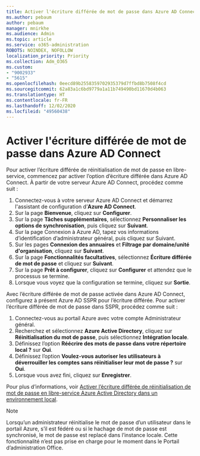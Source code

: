 ```yaml
---
title: Activer l'écriture différée de mot de passe dans Azure AD Connect
ms.author: pebaum
author: pebaum
manager: mnirkhe
ms.audience: Admin
ms.topic: article
ms.service: o365-administration
ROBOTS: NOINDEX, NOFOLLOW
localization_priority: Priority
ms.collection: Adm_O365
ms.custom:
- "9002933"
- "5615"
ms.openlocfilehash: 0eecd89b2558359702935379d7ffbd8b7508f4cd
ms.sourcegitcommit: 62a83a1c6bd9779a1a11b749490bd11670d4b063
ms.translationtype: HT
ms.contentlocale: fr-FR
ms.lasthandoff: 12/02/2020
ms.locfileid: "49560438"
---
```

# <a name="enable-password-writeback-in-azure-ad-connect"></a>Activer l'écriture différée de mot de passe dans Azure AD Connect

Pour activer l’écriture différée de réinitialisation de mot de passe en libre-service, commencez par activer l’option d’écriture différée dans Azure AD Connect. À partir de votre serveur Azure AD Connect, procédez comme suit :

1. Connectez-vous à votre serveur Azure AD Connect et démarrez l'assistant de configuration d’**Azure AD Connect**.
2. Sur la page **Bienvenue**, cliquez sur **Configurer**.
3. Sur la page **Tâches supplémentaires**, sélectionnez **Personnaliser les options de synchronisation**, puis cliquez sur **Suivant**.
4. Sur la page Connexion à Azure AD, tapez vos informations d’identification d’administrateur général, puis cliquez sur Suivant.
5. Sur les pages **Connexion des annuaires** et **Filtrage par domaine/unité d'organisation**, cliquez sur **Suivant**.
6. Sur la page **Fonctionnalités facultatives**, sélectionnez **Écriture différée de mot de passe** et cliquez sur **Suivant**.
7. Sur la page **Prêt à configurer**, cliquez sur **Configurer** et attendez que le processus se termine.
8. Lorsque vous voyez que la configuration se termine, cliquez sur **Sortie**.

Avec l’écriture différée de mot de passe activée dans Azure AD Connect, configurez à présent Azure AD SSPR pour l’écriture différée.  Pour activer l’écriture différée de mot de passe dans SSPR, procédez comme suit :

1. Connectez-vous au portail Azure avec votre compte Administrateur général.
2. Recherchez et sélectionnez **Azure Active Directory**, cliquez sur **Réinitialisation du mot de passe**, puis sélectionnez **Intégration locale**.
3. Définissez l’option **Réécrire des mots de passe dans votre répertoire local ?** sur **Oui**.
4. Définissez l’option **Voulez-vous autoriser les utilisateurs à déverrouiller les comptes sans réinitialiser leur mot de passe ?** sur **Oui**.
5. Lorsque vous avez fini, cliquez sur **Enregistrer**.

Pour plus d’informations, voir [Activer l’écriture différée de réinitialisation de mot de passe en libre-service Azure Active Directory dans un environnement local](https://docs.microsoft.com/azure/active-directory/authentication/tutorial-enable-sspr-writeback).

> [!NOTE]
>  Lorsqu’un administrateur réinitialise le mot de passe d’un utilisateur dans le portail Azure, s’il est fédéré ou si le hachage de mot de passe est synchronisé, le mot de passe est replacé dans l’instance locale. Cette fonctionnalité n’est pas prise en charge pour le moment dans le Portail d’administration Office.